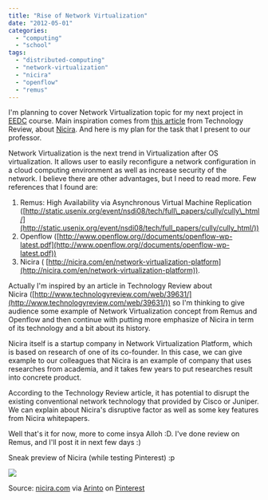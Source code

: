 ```yaml
---
title: "Rise of Network Virtualization"
date: "2012-05-01"
categories: 
  - "computing"
  - "school"
tags: 
  - "distributed-computing"
  - "network-virtualization"
  - "nicira"
  - "openflow"
  - "remus"
---
```


I'm planning to cover Network Virtualization topic for my next project in [EEDC](http://www.jorditorres.org/teaching/eedc-2012-execution-environments-for-distributed-computing/eedc-2012/) course. Main inspiration comes from [this article](http://www.technologyreview.com/web/39631/) from Technology Review, about [Nicira](http://nicira.com). And here is my plan for the task that I present to our professor.

Network Virtualization is the next trend in Virtualization after OS virtualization. It allows user to easily reconfigure a network configuration in a cloud computing environment as well as increase security of the network. I believe there are other advantages, but I need to read more. Few references that I found are:

1. Remus: High Availability via Asynchronous Virtual Machine Replication ([http://static.usenix.org/event/nsdi08/tech/full\_papers/cully/cully\_html/](http://static.usenix.org/event/nsdi08/tech/full_papers/cully/cully_html/))
2. Openflow ([http://www.openflow.org//documents/openflow-wp-latest.pdf](http://www.openflow.org//documents/openflow-wp-latest.pdf))
3. Nicira ( [http://nicira.com/en/network-virtualization-platform](http://nicira.com/en/network-virtualization-platform)).

Actually I'm inspired by an article in Technology Review about Nicira ([http://www.technologyreview.com/web/39631/](http://www.technologyreview.com/web/39631/)) so I'm thinking to give audience some example of Network Virtualization concept from Remus and Openflow and then continue with putting more emphasize of Nicira in term of its technology and a bit about its history.

Nicira itself is a startup company in Network Virtualization Platform, which is based on research of one of its co-founder. In this case, we can give example to our colleagues that Nicira is an example of company that uses researches from academia, and it takes few years to put researches result into concrete product.

According to the Technology Review article, it has potential to disrupt the existing conventional network technology that provided by Cisco or Juniper. We can explain about Nicira's disruptive factor as well as some key features from Nicira whitepapers.

Well that's it for now, more to come insya Alloh :D. I've done review on Remus, and I'll post it in next few days :)

Sneak preview of Nicira (while testing Pinterest) :p

[![](images/224687468879559720_OgBzy7Fo_c.jpg)](http://pinterest.com/pin/224687468879559720/)

Source: [nicira.com](http://nicira.com/en/network-virtualization-platform) via [Arinto](http://pinterest.com/arinto/) on [Pinterest](http://pinterest.com)
